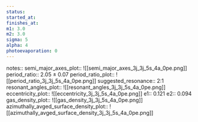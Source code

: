 ```yaml
---
status:
started_at:
finishes_at:
m1: 3.0
m2: 3.0
sigma: 5
alpha: 4
photoevaporation: 0
---
```


notes::
semi_major_axes_plot:: ![[semi_major_axes_3j_3j_5s_4a_0pe.png]]
period_ratio:: 2.05 ± 0.07
period_ratio_plot:: ![[period_ratio_3j_3j_5s_4a_0pe.png]]
suggested_resonance:: 2:1
resonant_angles_plot:: ![[resonant_angles_3j_3j_5s_4a_0pe.png]]
eccentricity_plot:: ![[eccentricity_3j_3j_5s_4a_0pe.png]]
e1:: 0.121
e2:: 0.094
gas_density_plot:: ![[gas_density_3j_3j_5s_4a_0pe.png]]
azimuthally_avged_surface_density_plot:: ![[azimuthally_avged_surface_density_3j_3j_5s_4a_0pe.png]]
